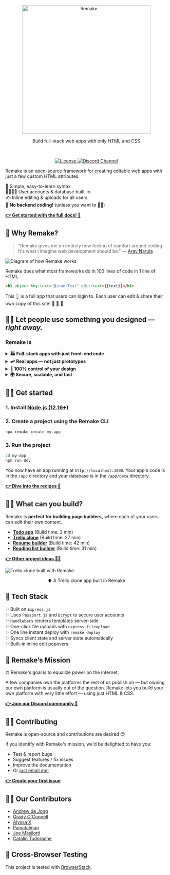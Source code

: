 <p align="center">
  <a href="https://storybook.js.org/">
    <img src="https://user-images.githubusercontent.com/364330/98124113-bc603180-1e80-11eb-882e-e2246940c7a4.png" alt="Remake" width="400" />
  </a>
</p>

<p align="center">Build full-stack web apps with only HTML and CSS</p>

<br/>

<p align="center">
  <a href="https://github.com/remake/remake-cli/blob/master/LICENSE">
    <img src="https://img.shields.io/github/license/remake/remake-cli" alt="License" />
  </a>
  <a href="https://discord.gg/FB3gNxw">
    <img src="https://img.shields.io/badge/discord-join-7289DA.svg?logo=discord&longCache=true&style=flat" alt="Discord Channel" />
  </a>
</p>

Remake is an open-source framework for creating editable web apps with just a few custom HTML attributes.

💎 Simple, easy-to-learn syntax<br>
👨‍👩‍👧‍👦 User accounts & database built-in<br>
✍️ Inline editing & uploads for all users<br>
🚫 **No backend coding!** (unless you want to 👩‍💻)<br>

<b><a href="https://docs.remaketheweb.com/">👉 Get started with the full docs! 📖</a></b>

## 🤔 Why Remake?

> "Remake gives me an entirely new feeling of comfort around coding. It's what I imagine web development should be." — [Arav Narula](https://twitter.com/HeyArav)

![Diagram of how Remake works](https://user-images.githubusercontent.com/364330/98125645-b5d2b980-1e82-11eb-909f-527bf0ff224e.png)

Remake does what most frameworks do in 100 lines of code in 1 line of HTML.

```html
<h1 object key:text="@innerText" edit:text>{{text}}</h1>
```

This 👆 is a full app that users can login to. Each user can edit & share their own copy of this site! 📰 📰 📰

## 👩‍🎨 Let people use something you designed — *right away.*

### Remake is

<details>
  <summary><b>🏭 Full-stack apps with just front-end code</b></summary>
  
  Remake takes care of the rest: user accounts, persistent data, instant deployments, and routing. Each user gets their own account and data.
</details>

<details>
  <summary><b>🛩 Real apps — not just prototypes</b></summary>
  
  Remake feels like prototyping because it was designed to. The goal was to make web development feel like using a single template and a single JSON file.
</details>

<details>
  <summary><b>🎨 100% control of your design</b></summary>
  
  Remake is open source. You own the code. There's no platform lock-in and you have 100% control over your app's design.
</details>

<details>
  <summary><b>🌍 Secure, scalable, and fast</b></summary>
  
  Highly secure authentication. And server-rendered, so your pages load quickly even on low-power devices and slow connections.
</details>

## 👩‍🏫 Get started

### 1. Install [Node.js (12.16+)](https://nodejs.org/)

### 2. Create a project using the Remake CLI

```sh
npx remake create my-app
```

### 3. Run the project

```sh
cd my-app
npm run dev
```

You now have an app running at `http://localhost:3000`. Your app's code is in the `/app` directory and your database is in the `/app/data` directory.

<b><a href="https://recipes.remaketheweb.com/">👉 Dive into the recipes 🤿</a></b>

## 👨‍🏭 What can you build?

Remake is **perfect for building page builders,** where each of your users can edit their own content.

- **[Todo app](https://docs.remaketheweb.com/a-simple-example-app/)** (Build time: 3 min)
- **[Trello clone](https://kanban.remakeapps.com/)** (Build time: 27 min)
- **[Resume builder](https://resume-builder.remakeapps.com/)** (Build time: 42 min)
- [**Reading list builder**](https://shelfpageapp.remakeapps.com/) (Build time: 31 min)

<b><a href="https://ideas.remaketheweb.com/">👉 Other project ideas 👩‍💻</a></b>

![Trello clone built with Remake](https://user-images.githubusercontent.com/364330/98126081-2f6aa780-1e83-11eb-8367-e582daaf8997.png)

<p align="center">⬆️ A Trello clone app built in Remake</p>

## 💾 Tech Stack

✨ Built on `Express.js`<br> ✨ Uses `Passport.js` and `Bcrypt` to secure user accounts<br> ✨ `Handlebars` renders templates server-side<br> ✨ One-click file uploads with `express-fileupload`<br> ✨ One line instant deploy with `remake deploy`<br> ✨ Syncs client state and server state automatically<br> ✨ Built-in inline edit popovers<br>

## 🚀 Remake’s Mission

⚖️ Remake's goal is to equalize power on the internet.

A few companies own the platforms the rest of us publish on — but owning our own platform is usually out of the question. Remake lets you build your own platform with very little effort — using just HTML & CSS.

<b><a href="https://discord.gg/FB3gNxw">👉 Join our Discord community 💬</a></b>

## 👩‍💻 Contributing

Remake is open-source and contributions are desired 😍

If you identify with Remake's mission, we'd be delighted to have you:

- Test & report bugs
- Suggest features / fix issues
- Improve the documentation
- Or [just email me!](mailto:david@remaketheweb.com)

<b><a href="https://github.com/remake/remake-cli/issues/new?assignees=&labels=&template=feature_request.md&title=My%20first%20issue">👉 Create your first issue</a></b>

## 👩‍💻 Our Contributors

- [Andrew de Jong](https://gitlab.com/android4682)
- [Grady O'Connell](https://github.com/flipcoder)
- [Alyssa X](https://alyssax.com/)
- [Painatalman](https://github.com/Painatalman)
- [Joe Masilotti](https://masilotti.com/)
- [Catalin Tudorache](https://charlietango.co/)

## 🧪 Cross-Browser Testing

This project is tested with [BrowserStack](https://www.browserstack.com/).
